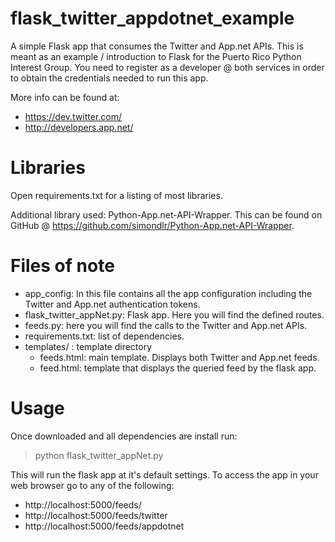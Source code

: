 flask_twitter_appdotnet_example
===============================

A simple Flask app that consumes the Twitter and App.net APIs. This is meant as an example / introduction to Flask for the Puerto Rico Python Interest Group.
You need to register as a developer @ both services in order to obtain the credentials needed to run this app.

More info can be found at:
* https://dev.twitter.com/
* http://developers.app.net/

Libraries
=========
Open requirements.txt for a listing of most libraries.

Additional library used: Python-App.net-API-Wrapper. This can be found on GitHub @ https://github.com/simondlr/Python-App.net-API-Wrapper.

Files of note
=============
* app_config: In this file contains all the app configuration including the Twitter and App.net authentication tokens.
* flask_twitter_appNet.py: Flask app. Here you will find the defined routes.
* feeds.py: here you will find the calls to the Twitter and App.net APIs.
* requirements.txt: list of dependencies.
* templates/ : template directory
  * feeds.html: main template. Displays both Twitter and App.net feeds.
  * feed.html: template that displays the queried feed by the flask app.

Usage
=============
Once downloaded and all dependencies are install run:
> python flask_twitter_appNet.py

This will run the flask app at it's default settings.
To access the app in your web browser go to any of the following:
- http://localhost:5000/feeds/
- http://localhost:5000/feeds/twitter
- http://localhost:5000/feeds/appdotnet


